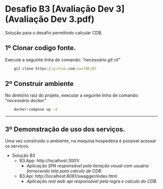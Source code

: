 # Desafio B3 [**Avaliação Dev 3**](Avaliação Dev 3.pdf)
Solução para o desafio permitindo calcular CDB.

## 1º Clonar codigo fonte.
Execute a seguinte linha de comando: *"necessário git cli"*
```cmd
    git clone https://github.com/aasf86/B3
```
## 2º Construir ambiente
No diretório raiz do projeto, executar a seguinte linha de comando: *"necessário docker"*
```cmd
    docker-compose up -d
```
---
## 3º Demonstração de uso dos serviços.
Uma vez construido o ambiente, na maquina hospedeira é possivel acessar os servicos.

- Solução B3
    - B3.App: http://localhost:3001/
        - *Aplicação SPA responsável pela iteração visual com usuário fornecendo tela para calculo de CDB.*
    - B3.Api: http://localhost:8081/swagger/index.html
        - *Aplicação rest web api responsável pela regra e calculo do CDB.*